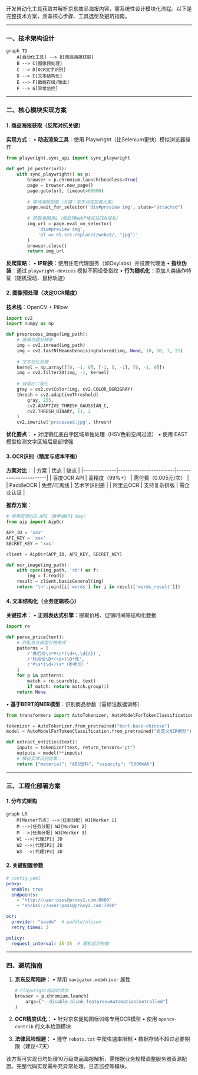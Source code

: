 开发自动化工具获取并解析京东商品海报内容，需系统性设计模块化流程。以下是完整技术方案，涵盖核心步骤、工具选型及避坑指南。

---

### **一、技术架构设计**
```mermaid
graph TD
    A[自动化工具] --> B[商品海报获取]
    B --> C[图像预处理]
    C --> D[OCR文字识别]
    D --> E[文本结构化]
    E --> F[数据存储/输出]
    F --> G[异常监控]
```

---

### **二、核心模块实现方案**

#### **1. 商品海报获取（反爬对抗关键）**
**实现方式**：
• **动态渲染工具**：使用 Playwright（比Selenium更快）模拟浏览器操作
  ```python
  from playwright.sync_api import sync_playwright

  def get_jd_poster(url):
      with sync_playwright() as p:
          browser = p.chromium.launch(headless=True)
          page = browser.new_page()
          page.goto(url, timeout=60000)
          
          # 等待海报加载（关键：京东动态加载元素）
          page.wait_for_selector('div#preview img', state="attached")
          
          # 获取海报URL（需处理WebP格式及CDN域名）
          img_url = page.eval_on_selector(
              'div#preview img', 
              'el => el.src.replace(/webp$/, "jpg")'
          )
          browser.close()
          return img_url
  ```

**反爬策略**：
• **IP轮换**：使用住宅代理服务（如Oxylabs）并设置代理池
• **指纹伪装**：通过 `playwright-devices` 模拟不同设备指纹
• **行为随机化**：添加人类操作特征（随机滚动、鼠标轨迹）

#### **2. 图像预处理（决定OCR精度）**
**技术栈**：OpenCV + Pillow
```python
import cv2
import numpy as np

def preprocess_image(img_path):
    # 去噪与超分辨率
    img = cv2.imread(img_path)
    img = cv2.fastNlMeansDenoisingColored(img, None, 10, 10, 7, 21)
    
    # 文字锐化处理
    kernel = np.array([[0, -1, 0], [-1, 5, -1], [0, -1, 0]])
    img = cv2.filter2D(img, -1, kernel)
    
    # 自适应二值化
    gray = cv2.cvtColor(img, cv2.COLOR_BGR2GRAY)
    thresh = cv2.adaptiveThreshold(
        gray, 255, 
        cv2.ADAPTIVE_THRESH_GAUSSIAN_C, 
        cv2.THRESH_BINARY, 11, 2
    )
    cv2.imwrite('processed.jpg', thresh)
```

**优化要点**：
• 对促销红底白字区域单独处理（HSV色彩空间过滤）
• 使用 EAST 模型检测文字区域后局部增强

#### **3. OCR识别（精度与成本平衡）**
**方案对比**：
| 方案         | 优点                   | 缺点                  |
|--------------|------------------------|-----------------------|
| 百度OCR API  | 高精度（99%+）         | 需付费（0.005元/次） |
| PaddleOCR    | 免费/可离线            | 艺术字识别差         |
| 阿里云OCR    | 支持复杂排版           | 需企业认证           |

**推荐方案**：
```python
# 使用百度OCR API（需申请API Key）
from aip import AipOcr

APP_ID = 'xxx'
API_KEY = 'xxx'
SECRET_KEY = 'xxx'

client = AipOcr(APP_ID, API_KEY, SECRET_KEY)

def ocr_image(img_path):
    with open(img_path, 'rb') as f:
        img = f.read()
    result = client.basicGeneral(img)
    return '\n'.join([i['words'] for i in result['words_result']])
```

#### **4. 文本结构化（业务逻辑核心）**
**关键技术**：
• **正则表达式引擎**：提取价格、促销时间等结构化数据
  ```python
  import re

  def parse_price(text):
      # 匹配京东典型价格格式
      patterns = [
          r'券后价\s*¥\s*(\d+\.\d{2})',
          r'秒杀价\D*(\d+)\D*元',
          r'¥\s*(\d+)\s*（参考价）'
      ]
      for p in patterns:
          match = re.search(p, text)
          if match: return match.group(1)
      return None
  ```

• **基于BERT的NER模型**：识别商品参数（需标注数据训练）
  ```python
  from transformers import AutoTokenizer, AutoModelForTokenClassification

  tokenizer = AutoTokenizer.from_pretrained("bert-base-chinese")
  model = AutoModelForTokenClassification.from_pretrained("自定义NER模型")

  def extract_entities(text):
      inputs = tokenizer(text, return_tensors="pt")
      outputs = model(**inputs)
      # 解析实体识别结果...
      return {"material": "ABS塑料", "capacity": "5000mAh"}
  ```

---

### **三、工程化部署方案**

#### **1. 分布式架构**
```mermaid
graph LR
    M[Master节点] -->|任务分配| W1[Worker 1]
    M -->|任务分配| W2[Worker 2]
    M -->|任务分配| W3[Worker 3]
    W1 -->|代理IP1| JD
    W2 -->|代理IP2| JD
    W3 -->|代理IP3| JD
```

#### **2. 关键配置参数**
```yaml
# config.yaml
proxy:
  enable: true
  endpoints: 
    - "http://user:pass@proxy1.com:8080"
    - "socks5://user:pass@proxy2.com:7890"

ocr:
  provider: "baidu"  # paddle/aliyun
  retry_times: 3

policy:
  request_interval: 15-25  # 随机延迟秒数
```

---

### **四、避坑指南**

1. **京东反爬陷阱**：
   • 禁用 `navigator.webdriver` 属性
   ```python
   # Playwright启动时添加
   browser = p.chromium.launch(
       args=["--disable-blink-features=AutomationControlled"]
   )
   ```

2. **OCR精度优化**：
   • 针对京东促销图标训练专用OCR模型
   • 使用 `opencv-contrib` 的文本检测模块

3. **法律风险规避**：
   • 遵守 `robots.txt` 中爬虫速率限制
   • 数据存储不超过必要期限（建议<7天）

该方案可实现日均处理10万级商品海报解析，需根据业务规模调整服务器资源配置。完整代码实现需补充异常处理、日志监控等模块。